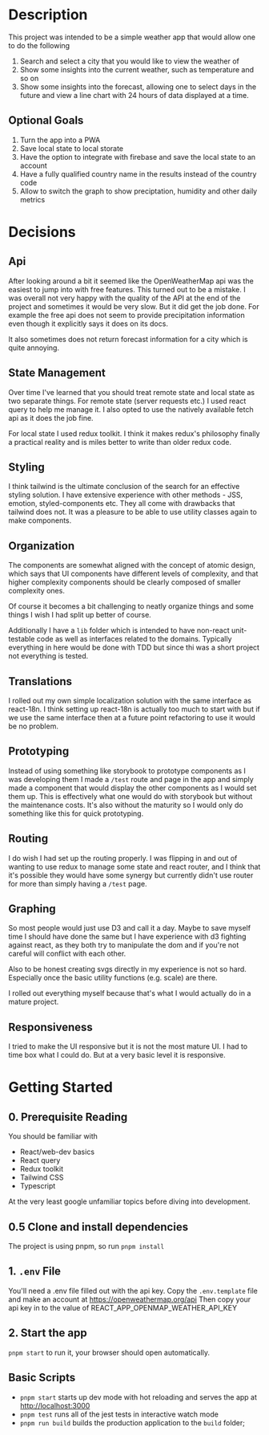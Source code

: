 # Description
This project was intended to be a simple weather app that would allow one to do the following
1. Search and select a city that you would like to view the weather of
2. Show some insights into the current weather, such as temperature and so on
3. Show some insights into the forecast, allowing one to select days in the future and view a line chart with 24 hours of data displayed at a time. 

## Optional Goals
1. Turn the app into a PWA
1. Save local state to local storate
1. Have the option to integrate with firebase and save the local state to an account
1. Have a fully qualified country name in the results instead of the country code
1. Allow to switch the graph to show preciptation, humidity and other daily metrics

# Decisions
## Api
After looking around a bit it seemed like the OpenWeatherMap api was the easiest to jump into with free features.  This turned out to be a mistake. I was overall not very happy with the quality of the API at the end of the project and sometimes it would be very slow.  But it did get the job done.  For example the free api does not seem to provide precipitation information even though it explicitly says it does on its docs. 

It also sometimes does not return forecast information for a city which is quite annoying.

## State Management
Over time I've learned that you should treat remote state and local state as two separate things.  For remote state (server requests etc.) I used react query to help me manage it. I also opted to use the natively available fetch api as it does the job fine.

For local state I used redux toolkit.  I think it makes redux's philosophy finally a practical reality and is miles better to write than older redux code.

## Styling
I think tailwind is the ultimate conclusion of the search for an effective styling solution.  I have extensive experience with other methods - JSS, emotion, styled-components etc.  They all come with drawbacks that tailwind does not.  It was a pleasure to be able to use utility classes again to make components.

## Organization
The components are somewhat aligned with the concept of atomic design, which says that UI components have different levels of complexity, and that higher complexity components should be clearly composed of smaller complexity ones.

Of course it becomes a bit challenging to neatly organize things and some things I wish I had split up better of course.

Additionally I have a `lib` folder which is intended to have non-react unit-testable code as well as interfaces related to the domains.  Typically everything in here would be done with TDD but since thi was a short project not everything is tested.

## Translations
I rolled out my own simple localization solution with the same interface as react-18n.  I think setting up react-18n is actually too much to start with but if we use the same interface then at a future point refactoring to use it would be no problem.

## Prototyping
Instead of using something like storybook to prototype components as I was developing them I made a `/test` route and page in the app and simply made a component that would display the other components as I would set them up.  This is effectively what one would do with storybook but without the maintenance costs. It's also without the maturity so I would only do something like this for quick prototyping.

## Routing
I do wish I had set up the routing properly. I was flipping in and out of wanting to use redux to manage some state and react router, and I think that it's possible they would have some synergy but currently didn't use router for more than simply having a `/test` page. 

## Graphing
So most people would just use D3 and call it a day. Maybe to save myself time I should have done the same but I have experience with d3 fighting against react, as they both try to manipulate the dom and if you're not careful will conflict with each other.  

Also to be honest creating svgs directly in my experience is not so hard. Especially once the basic utility functions (e.g. scale) are there. 

I rolled out everything myself because that's what I would actually do in a mature project. 

## Responsiveness
I tried to make the UI responsive but it is not the most mature UI. I had to time box what I could do. But at a very basic level it is responsive.


# Getting Started
## 0. Prerequisite Reading
You should be familiar with
* React/web-dev basics
* React query
* Redux toolkit
* Tailwind CSS
* Typescript

At the very least google unfamiliar topics before diving into development.

## 0.5 Clone and install dependencies
The project is using pnpm, so run `pnpm install`

## 1. `.env` File
You'll need a .env file filled out with the api key. Copy the `.env.template` file and make an account at https://openweathermap.org/api 
Then copy your api key in to the value of REACT_APP_OPENMAP_WEATHER_API_KEY

## 2. Start the app
`pnpm start` to run it, your browser should open automatically.

## Basic Scripts
- `pnpm start` starts up dev mode with hot reloading and serves the app at [http://localhost:3000](http://localhost:3000) 
- `pnpm test` runs all of the jest tests in interactive watch mode
- `pnpm run build` builds the production application to the `build` folder;
